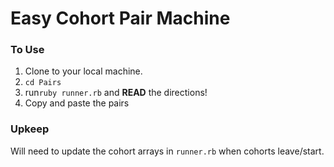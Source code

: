# Easy Cohort Pair Machine

### To Use
1. Clone to your local machine.
2. `cd Pairs`
3. run`ruby runner.rb` and **READ** the directions!
4. Copy and paste the pairs


### Upkeep

Will need to update the cohort arrays in `runner.rb` when cohorts leave/start.
